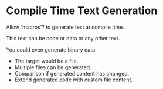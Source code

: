 # Compile Time Text Generation

Allow 'macros'? to generate text at compile time.

This text can be code or data or any other text.

You could even generate binary data.

- The target would be a file.
- Multiple files can be generated.
- Comparison if generated content has changed.
- Extend generated code with custom file content.
